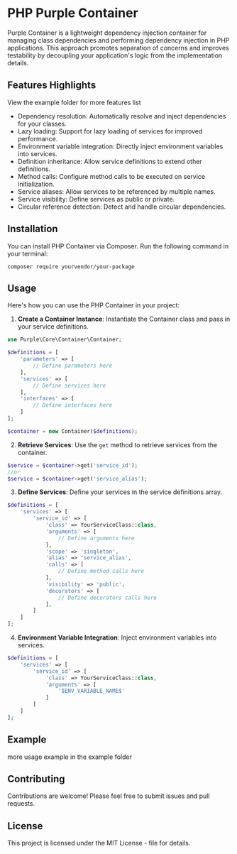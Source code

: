 
# PHP Purple Container

Purple Container is a lightweight dependency injection container for managing class dependencies and performing dependency injection in PHP applications. This approach promotes separation of concerns and improves testability by decoupling your application's logic from the implementation details.

## Features Highlights
View the example folder for more features list
- Dependency resolution: Automatically resolve and inject dependencies for your classes.
- Lazy loading: Support for lazy loading of services for improved performance.
- Environment variable integration: Directly inject environment variables into services.
- Definition inheritance: Allow service definitions to extend other definitions.
- Method calls: Configure method calls to be executed on service initialization.
- Service aliases: Allow services to be referenced by multiple names.
- Service visibility: Define services as public or private.
- Circular reference detection: Detect and handle circular dependencies.

## Installation

You can install PHP Container via Composer. Run the following command in your terminal:

```
composer require yourvendor/your-package
```

## Usage

Here's how you can use the PHP Container in your project:

1. **Create a Container Instance**: Instantiate the Container class and pass in your service definitions.

```php
use Purple\Core\Container\Container;

$definitions = [
    'parameters' => [
        // Define parameters here
    ],
    'services' => [
        // Define services here
    ],
    'interfaces' => [
        // Define interfaces here
    ]
];

$container = new Container($definitions);
```

2. **Retrieve Services**: Use the `get` method to retrieve services from the container.

```php
$service = $container->get('service_id');
//or
$service = $container->get('service_alias');
```

3. **Define Services**: Define your services in the service definitions array.

```php
$definitions = [
    'services' => [
        'service_id' => [
            'class' => YourServiceClass::class,
            'arguments' => [
                // Define arguments here
            ],
            'scope' => 'singleton',
            'alias' => 'service_alias',
            'calls' => [
                // Define method calls here
            ],
            'visibility' => 'public',
            'decorators' => [
                // Define decorators calls here
            ],
        ]
    ]
];
```

4. **Environment Variable Integration**: Inject environment variables into services.

```php
$definitions = [
    'services' => [
        'service_id' => [
            'class' => YourServiceClass::class,
            'arguments' => [
                '$ENV_VARIABLE_NAME$'
            ]
        ]
    ]
];
```
## Example
more usage example in the example folder

## Contributing

Contributions are welcome! Please feel free to submit issues and pull requests.

## License

This project is licensed under the MIT License -  file for details.

